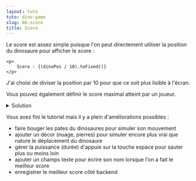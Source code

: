 ```yaml
---
layout: tuto
tuto: dino-game
slug: 06-score
title: Score
---
```


<script>
    import CodeHighScore from './CodeHighScore.md';
</script>

Le score est assez simple puisque l'on peut directement utiliser la position du dinosaure pour afficher le score :

```svelte
<p>
	Score : {(dinoPos / 10).toFixed()}
</p>
```

J'ai choisi de diviser la position par 10 pour que ce soit plus lisible à l'écran.

Vous pouvez également définir le score maximal atteint par un joueur.

<details>
	<summary>Solution</summary>
	<CodeHighScore/>
</details>

Vous avez fini le tutoriel mais il y a plein d'améliorations possibles :

- faire bouger les pates du dinosaures pour simuler son mouvement
- ajouter un décor (nuage, pierres) pour simuler encore plus vrai que nature le déplacement du dinosaure
- gérer la puissance (durée) d'appuie sur la touche espace pour sauter plus ou moins loin
- ajouter un champs texte pour écrire son nom lorsque l'on a fait le meilleur score
- enregistrer le meilleur score côté backend
